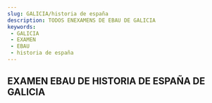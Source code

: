 ```yaml
---
slug: GALICIA/historia de españa
description: TODOS ENEXAMENS DE EBAU DE GALICIA
keywords:
 - GALICIA
 - EXAMEN
 - EBAU
 - historia de españa
---
```

## EXAMEN EBAU DE HISTORIA DE ESPAÑA DE GALICIA
